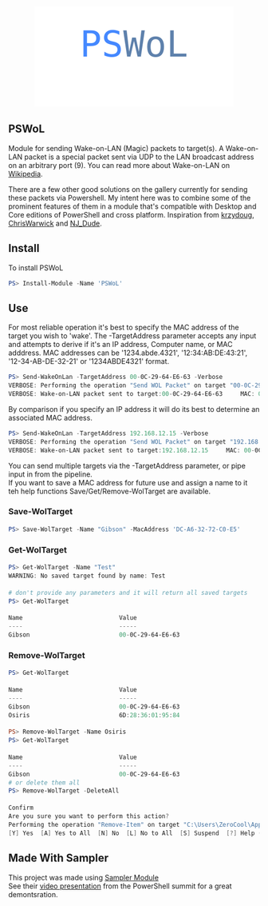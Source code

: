 <div align='center'>
<img src='Assets/PSWoL.svg' />
</div>  

## PSWoL

Module for sending Wake-on-LAN (Magic) packets to target(s).  A Wake-on-LAN packet is a special packet sent via UDP to the LAN broadcast address on an arbitrary port (9). 
You can read more about Wake-on-LAN on [Wikipedia](http://en.wikipedia.org/wiki/Wake-on-LAN).  

There are a few other good solutions on the gallery currently for sending these packets via Powershell.  My intent here was to combine some of the prominent features of them in a module that's compatible with Desktop and Core editions of PowerShell and cross platform.  Inspiration from [krzydoug](https://github.com/krzydoug/Tools/blob/master/Send-WakeOnLan.ps1), [ChrisWarwick](https://github.com/ChrisWarwick/WakeOnLan) and [NJ_Dude](https://www.powershellgallery.com/packages/PSWakeOnLAN/1.0.2).  

## Install

To install PSWoL
```Powershell
PS> Install-Module -Name 'PSWoL'
```  


## Use  

For most reliable operation it's best to specify the MAC address of the target you wish to 'wake'.  The -TargetAddress parameter accepts any input and attempts to derive if it's an IP address, Computer name, or MAC adddress. MAC addresses can be '1234.abde.4321', '12:34:AB:DE:43:21', '12-34-AB-DE-32-21' or '1234ABDE4321' format.
```Powershell
PS> Send-WakeOnLan -TargetAddress 00-0C-29-64-E6-63 -Verbose
VERBOSE: Performing the operation "Send WOL Packet" on target "00-0C-29-64-E6-63".
VERBOSE: Wake-on-LAN packet sent to target:00-0C-29-64-E6-63     MAC: 00-0C-29-64-E6-63

```
By comparison if you specify an IP address it will do its best to determine an associated MAC address.  
```Powershell
PS> Send-WakeOnLan -TargetAddress 192.168.12.15 -Verbose
VERBOSE: Performing the operation "Send WOL Packet" on target "192.168.12.15".
VERBOSE: Wake-on-LAN packet sent to target:192.168.12.15     MAC: 00-0C-29-64-E6-63

```
You can send multiple targets via the -TargetAddress parameter, or pipe input in from the pipeline.  
If you want to save a MAC address for future use and assign a name to it teh help functions Save/Get/Remove-WolTarget are available.  
### Save-WolTarget  
```Powershell
PS> Save-WolTarget -Name "Gibson" -MacAddress 'DC-A6-32-72-C0-E5'
```
### Get-WolTarget  
```Powershell
PS> Get-WolTarget -Name "Test"  
WARNING: No saved target found by name: Test

# don't provide any parameters and it will return all saved targets
PS> Get-WolTarget

Name                           Value
----                           -----
Gibson                         00-0C-29-64-E6-63
```
### Remove-WolTarget  
```Powershell
PS> Get-WolTarget

Name                           Value
----                           -----
Gibson                         00-0C-29-64-E6-63
Osiris                         6D:28:36:01:95:84

PS> Remove-WolTarget -Name Osiris
PS> Get-WolTarget

Name                           Value
----                           -----
Gibson                         00-0C-29-64-E6-63
# or delete them all
PS> Remove-WolTarget -DeleteAll

Confirm
Are you sure you want to perform this action?
Performing the operation "Remove-Item" on target "C:\Users\ZeroCool\AppData\Roaming\PSWoL\Settings.json".
[Y] Yes  [A] Yes to All  [N] No  [L] No to All  [S] Suspend  [?] Help (default is "Y"): y

```

## Made With Sampler  
This project was made using [Sampler Module](https://github.com/gaelcolas/Sampler)  
See their [video presentation](https://youtu.be/tAUCWo88io4?si=jq0f7omwll1PtUsN) from the PowerShell summit for a great demontsration.  